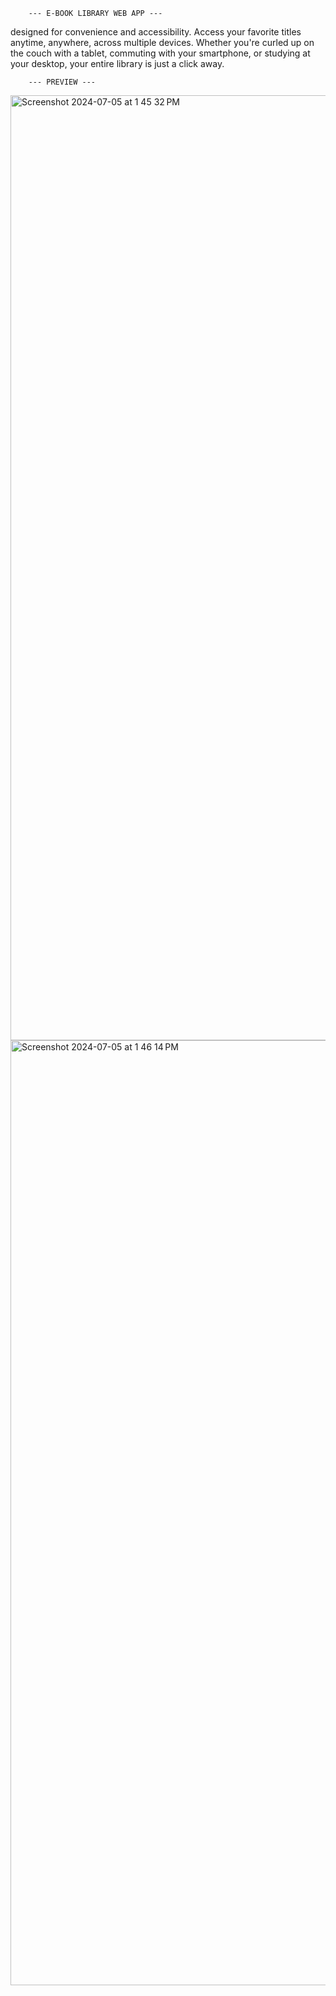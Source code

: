         --- E-BOOK LIBRARY WEB APP ---
        
designed for convenience and accessibility. Access your favorite titles anytime, anywhere, across multiple devices. Whether you're curled up on the couch with a tablet, commuting with your smartphone, or studying at your desktop, your entire library is just a click away.

        --- PREVIEW ---
<img width="1512" alt="Screenshot 2024-07-05 at 1 45 32 PM" src="https://github.com/vinayagamoorthyc/LiBook_ebook/assets/140414822/79b5c4c5-72b6-45ec-86f9-19b80be7a703">


<img width="1512" alt="Screenshot 2024-07-05 at 1 46 14 PM" src="https://github.com/vinayagamoorthyc/LiBook_ebook/assets/140414822/dcea6194-beeb-4fef-a899-038d6b0e0666">
